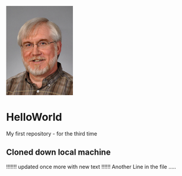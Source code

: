 ![headshot](Elliott-2.jpg)
# HelloWorld
My first repository - for the third time
## Cloned down  local machine


!!!!!!! updated once more with new text !!!!!!
Another Line in the file  .....
